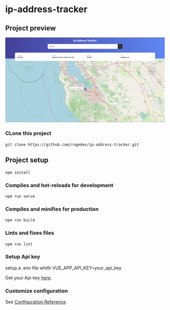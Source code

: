 # ip-address-tracker

## Project preview
<img src="https://github.com/rogedev/ip-address-tracker/blob/main/src/assets/preview.png"/>

### CLone this project
```
git clone https://github.com/rogedev/ip-address-tracker.git
```

## Project setup
```
npm install
```

### Compiles and hot-reloads for development
```
npm run serve
```

### Compiles and minifies for production
```
npm run build
```

### Lints and fixes files
```
npm run lint
```

### Setup Api key

setup a .env file whith VUE_APP_API_KEY=your_api_key

Get your Api key [here](https://geo.ipify.org/).

### Customize configuration
See [Configuration Reference](https://cli.vuejs.org/config/).
